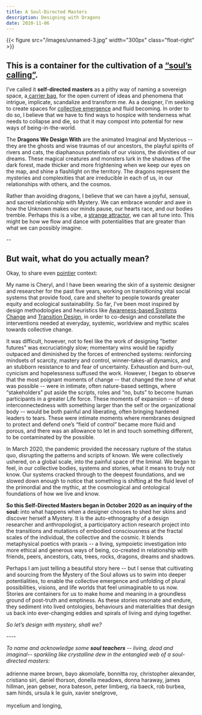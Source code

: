 ```yaml
---
title: A Soul-Directed Masters
description: Designing with Dragons
date: 2020-11-06
---
```

{{< figure src="/images/unnamed-3.jpg" width="300px" class="float-right" >}}

## **This is a container for the cultivation of a [“soul’s calling”](https://cherylhsu.ca/post/2020-11-06-commitment-to-calling/).** 

I’ve called it **self-directed masters** as a pithy way of naming a sovereign space, a[ carrier bag](https://cherylhsu.ca/post/2020-12-02-carrier-bag-of-gatherings/), for the open current of ideas and phenomena that intrigue, implicate, scandalize and transform me. As a designer, I'm seeking to create spaces for [collective emergence](https://cherylhsu.ca/post/2020-11-11-first-mover/) and fluid becoming. In order to do so, I believe that we have to find ways to hospice with tenderness what needs to collapse and die, so that it may compost into potential for new ways of being-in-the-world. 

The **Dragons We Design With** are the animated Imaginal and Mysterious -- they are the ghosts and wise traumas of our ancestors, the playful spirits of rivers and cats, the diaphanous potentials of our visions, the divinities of our dreams. These magical creatures and monsters lurk in the shadows of the dark forest, made thicker and more frightening when we keep our eyes on the map, and shine a flashlight on the territory. The dragons represent the mysteries and complexities that are irreducible in each of us, in our relationships with others, and the cosmos. 

Rather than avoiding dragons, I believe that we can have a joyful, sensual, and sacred relationship with Mystery. We can embrace *wonder* and awe in how the Unknown makes our minds pause, our hearts race, and our bodies tremble. Perhaps this is a vibe, a [strange attractor](https://cherylhsu.ca/post/2020-11-18-becoming-strange-attractor/), we can all tune into. This might be how we flow and dance with potentialities that are greater than what we can possibly imagine.

\--

## **But wait, what do you actually mean?**

Okay, to share even [pointier](https://cherylhsu.ca/pages/glossary/) context:

My name is Cheryl, and I have been wearing the skin of a systemic designer and researcher for the past five years, working on transitioning vital social systems that provide food, care and shelter to people towards greater equity and ecological sustainability. So far, I’ve been most inspired by design methodologies and heuristics like [Awareness-based Systems Change](https://www.ottoscharmer.com/sites/default/files/TU_2016h.pdf) and [Transition Design](https://design.cmu.edu/tags/transition-design), in order to co-design and constellate the interventions needed at everyday, systemic, worldview and mythic scales towards collective change. 

It was difficult, however, not to feel like the work of designing "better futures" was excruciatingly slow; momentary wins would be rapidly outpaced and diminished by the forces of entrenched systems: reinforcing mindsets of scarcity, mastery and control, winner-takes-all dynamics, and an stubborn resistance to and fear of uncertainty. Exhaustion and burn-out, cynicism and hopelessness suffused the work. However, I began to observe that the most poignant moments of change -- that changed the *tone* of what was possible -- were in intimate, often nature-based settings, where “stakeholders” put aside the scripts, roles and “no, buts” to become human participants in a greater Life force. These moments of expansion -- of deep interconnectedness with something larger than the self or the organizational body -- would be both painful and liberating, often bringing hardened leaders to tears. These were intimate moments where membranes designed to protect and defend one’s “field of control” became more fluid and porous, and there was an allowance to let in and touch something different, to be contaminated by the possible. 

In March 2020, the pandemic provided the necessary rupture of the status quo, disrupting the patterns and scripts of known. We were collectively ushered, on a global scale, into the painful space of the liminal. We began to feel, in our collective bodies, systems and stories, what it means to truly not know. Our systems cracked through to the deepest foundations, and we slowed down enough to notice that something is shifting at the fluid level of the primordial and the mythic, at the cosmological and ontological foundations of how we live and know. 

**So this Self-Directed Masters began in October 2020 as an inquiry of the soul:** into what happens when a designer chooses to shed her skins and discover herself a Mystery. It is the auto-ethnography of a design researcher and anthropologist, a participatory action research project into the transitions and mutations of embodied consciousness at the fractal scales of the individual, the collective and the cosmic. It blends metaphysical poetics with praxis -- a living, sympoietic investigation into more ethical and generous ways of being, co-created in relationship with friends, peers, ancestors, cats, trees, rocks, dragons, dreams and shadows.

Perhaps I am just telling a beautiful story here -- but I sense that cultivating and sourcing from the Mystery of the Soul allows us to swim into deeper potentialities, to enable the collective emergence and unfolding of plural possibilities, visions, and life worlds that feel unimaginable to us now. Stories are containers for us to make home and meaning in a groundless ground of post-truth and emptiness. As these stories resonate and endure, they sediment into lived ontologies, behaviours and materialities that design us back into ever-changing eddies and spirals of living and dying together. 

*So let’s design with mystery, shall we?*

\---- 

*To name and acknowledge some **soul teachers** -- living, dead and imaginal-- sparkling like crystalline dew in the entangled web of a soul-directed masters:*\
\
adrienne maree brown, bayo akomolafe, bonnitta roy, christopher alexander, cristiano siri, daniel thorson, donella meadows, donna haraway, james hillman, jean gebser, nora bateson, peter limberg, ria baeck, rob burbea, sam hinds, ursula k le guin, xavier snelgrove,\
\
mycelium and longing,